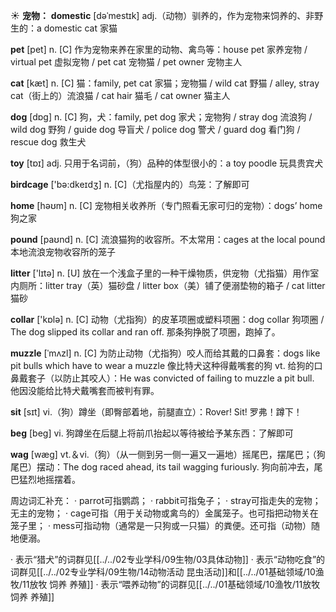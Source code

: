 ☀ <span class="category">**宠物：**</span>
<span class="vocabulary">**domestic**</span> [dəˈmestɪk]
<span class="definition">adj.（动物）驯养的，作为宠物来饲养的、非野生的：</span>a domestic cat 家猫

<span class="vocabulary">**pet**</span> [pet] 
<span class="definition">n. [C] 作为宠物来养在家里的动物、禽鸟等：</span>house pet 家养宠物 / virtual pet 虚拟宠物 / pet cat 宠物猫 / pet owner 宠物主人

<span class="vocabulary">**cat**</span> [kæt] 
<span class="definition">n. [C] 猫：</span>family, pet cat 家猫；宠物猫 / wild cat 野猫 / alley, stray cat（街上的）流浪猫 / cat hair 猫毛 / cat owner 猫主人

<span class="vocabulary">**dog**</span> [dɒɡ] 
<span class="definition">n. [C] 狗，犬：</span>family, pet dog 家犬；宠物狗 / stray dog 流浪狗 / wild dog 野狗 / guide dog 导盲犬 / police dog 警犬 / guard dog 看门狗 / rescue dog 救生犬

<span class="vocabulary">**toy**</span> [tɒɪ] 
<span class="definition">adj. 只用于名词前，（狗）品种的体型很小的：</span>a toy poodle 玩具贵宾犬

<span class="vocabulary">**birdcage**</span> ['bə:dkeɪdӡ] 
<span class="definition">n. [C]（尤指屋内的）鸟笼：</span>了解即可

<span class="vocabulary">**home**</span> [həʊm] 
<span class="definition">n. [C] 宠物相关收养所（专门照看无家可归的宠物）：</span>dogs’ home 狗之家

<span class="vocabulary">**pound**</span> [paʊnd] 
<span class="definition">n. [C] 流浪猫狗的收容所。不太常用：</span>cages at the local pound 本地流浪宠物收容所的笼子

<span class="vocabulary">**litter**</span> ['lɪtə] 
<span class="definition">n. [U] 放在一个浅盒子里的一种干燥物质，供宠物（尤指猫）用作室内厕所：</span>litter tray（英）猫砂盘 / litter box（美）铺了便溺垫物的箱子 / cat litter 猫砂

<span class="vocabulary">**collar**</span> ['kɒlə] 
<span class="definition">n. [C] 动物（尤指狗）的皮革项圈或塑料项圈：</span>dog collar 狗项圈 / The dog slipped its collar and ran off. 那条狗挣脱了项圈，跑掉了。
           
<span class="vocabulary">**muzzle**</span> [ˈmʌzl]
<span class="definition">n. [C] 为防止动物（尤指狗）咬人而给其戴的口鼻套：</span>dogs like pit bulls which have to wear a muzzle 像比特犬这种得戴嘴套的狗 <span class="definition">vt. 给狗的口鼻戴套子（以防止其咬人）：</span>He was convicted of failing to muzzle a pit bull. 他因没能给比特犬戴嘴套而被判有罪。

<span class="vocabulary">**sit**</span> [sɪt] 
<span class="definition">vi.（狗）蹲坐（即臀部着地，前腿直立）：</span>Rover! Sit! 罗弗！蹲下！

<span class="vocabulary">**beg**</span> [beɡ] 
<span class="definition">vi. 狗蹲坐在后腿上将前爪抬起以等待被给予某东西：</span>了解即可

<span class="vocabulary">**wag**</span> [wæɡ] 
<span class="definition">vt.＆vi.（狗）（从一侧到另一侧一遍又一遍地）摇尾巴，摆尾巴；（狗尾巴）摆动：</span>The dog raced ahead, its tail wagging furiously. 狗向前冲去，尾巴猛烈地摇摆着。

周边词汇补充：
· parrot可指鹦鹉；
· rabbit可指兔子；
· stray可指走失的宠物；无主的宠物；
· cage可指（用于关动物或禽鸟的）金属笼子。也可指把动物关在笼子里；
· mess可指动物（通常是一只狗或一只猫）的粪便。还可指（动物）随地便溺。

· 表示“猎犬”的词群见[[../../02专业学科/09生物/03具体动物]]
· 表示“动物吃食”的词群见[[../../02专业学科/09生物/14动物活动 昆虫活动]]和[[../../01基础领域/10渔牧/11放牧 饲养 养殖]]
· 表示“喂养动物”的词群见[[../../01基础领域/10渔牧/11放牧 饲养 养殖]]
